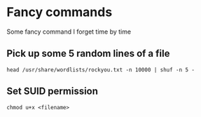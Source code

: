 # Fancy commands 

Some fancy command I forget time by time

## Pick up some 5 random lines of a file

```commandline
head /usr/share/wordlists/rockyou.txt -n 10000 | shuf -n 5 -
```

## Set SUID permission

```commandline
chmod u+x <filename>
```

